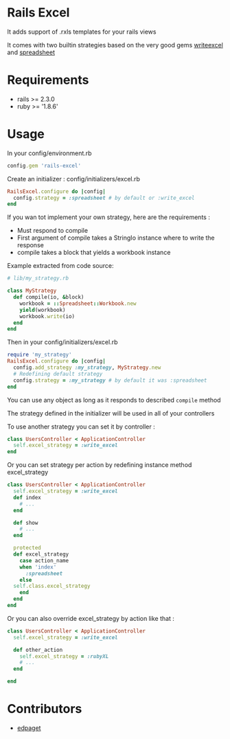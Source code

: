 # Rails Excel

It adds support of .rxls templates for your rails views

It comes with two builtin strategies based on the very good gems [writeexcel](https://github.com/cxn03651/writeexcel) and [spreadsheet](http://spreadsheet.rubyforge.org/index.html)

# Requirements

* rails >= 2.3.0
* ruby >= '1.8.6'


# Usage

In your config/environment.rb

```ruby
config.gem 'rails-excel'
```

Create an initializer : config/initializers/excel.rb

```ruby
RailsExcel.configure do |config|
  config.strategy = :spreadsheet # by default or :write_excel
end
```

If you wan tot implement your own strategy, here are the requirements :

* Must respond to compile
* First argument of compile takes a StringIo instance where to write the response
* compile takes a block that yields a workbook instance


Example extracted from code source:

```ruby
# lib/my_strategy.rb

class MyStrategy
  def compile(io, &block)
    workbook = ::Spreadsheet::Workbook.new
    yield(workbook)
    workbook.write(io)
  end
end
```

Then in your config/initializers/excel.rb

```ruby
require 'my_strategy'
RailsExcel.configure do |config|
  config.add_strategy :my_strategy, MyStrategy.new
  # Redefining default strategy
  config.strategy = :my_strategy # by default it was :spreadsheet
end
```

You can use any object as long as it responds to described `compile` method

The strategy defined in the initializer will be used in all of your controllers

To use another strategy you can set it by controller :

```ruby
class UsersController < ApplicationController
  self.excel_strategy = :write_excel
end
```

Or you can set strategy per action by redefining instance method excel_strategy

```ruby
class UsersController < ApplicationController
  self.excel_strategy = :write_excel
  def index
    # ...
  end

  def show
    # ...
  end

  protected
  def excel_strategy
    case action_name
    when 'index'
      :spreadsheet
    else
  self.class.excel_strategy
    end
  end
end
```

Or you can also override excel_strategy by action like that :

```ruby
class UsersController < ApplicationController
  self.excel_strategy = :write_excel

  def other_action
    self.excel_strategy = :rubyXL
    # ...
  end

end
```

# Contributors

* [edpaget](https://github.com/edpaget)
